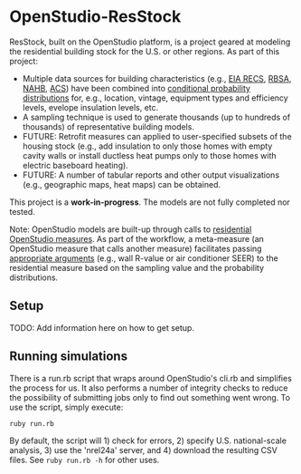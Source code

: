 OpenStudio-ResStock
===================

ResStock, built on the OpenStudio platform, is a project geared at modeling the residential building stock for the U.S. or other regions. As part of this project:
* Multiple data sources for building characteristics (e.g., [EIA RECS](http://www.eia.gov/consumption/residential/), [RBSA](http://neea.org/resource-center/regional-data-resources/residential-building-stock-assessment), [NAHB](www.homeinnovation.com/trends_and_reports/data/new_construction), [ACS](https://www.census.gov/programs-surveys/acs/)) have been combined into [conditional probability distributions](https://github.com/NREL/OpenStudio-ResStock/tree/master/measures/CallMetaMeasure/resources/inputs/national) for, e.g., location, vintage, equipment types and efficiency levels, evelope insulation levels, etc.
* A sampling technique is used to generate thousands (up to hundreds of thousands) of representative building models.
* FUTURE: Retrofit measures can applied to user-specified subsets of the housing stock (e.g., add insulation to only those homes with empty cavity walls or install ductless heat pumps only to those homes with electric baseboard heating).
* FUTURE: A number of tabular reports and other output visualizations (e.g., geographic maps, heat maps) can be obtained.

This project is a <b>work-in-progress</b>. The models are not fully completed nor tested. 

Note: OpenStudio models are built-up through calls to [residential OpenStudio measures](https://github.com/NREL/OpenStudio-Beopt). As part of the workflow, a meta-measure (an OpenStudio measure that calls another measure) facilitates passing [appropriate arguments](https://github.com/NREL/OpenStudio-ResStock/blob/master/measures/CallMetaMeasure/resources/options_lookup.txt) (e.g., wall R-value or air conditioner SEER) to the residential measure based on the sampling value and the probability distributions.

## Setup

TODO: Add information here on how to get setup.

## Running simulations

There is a run.rb script that wraps around OpenStudio's cli.rb and simplifies the process for us. It also performs a number of integrity checks to reduce the possibility of submitting jobs only to find out something went wrong. To use the script, simply execute:

```ruby run.rb```

By default, the script will 1) check for errors, 2) specify U.S. national-scale analysis, 3) use the 'nrel24a' server, and 4) download the resulting CSV files. See `ruby run.rb -h` for other uses.
